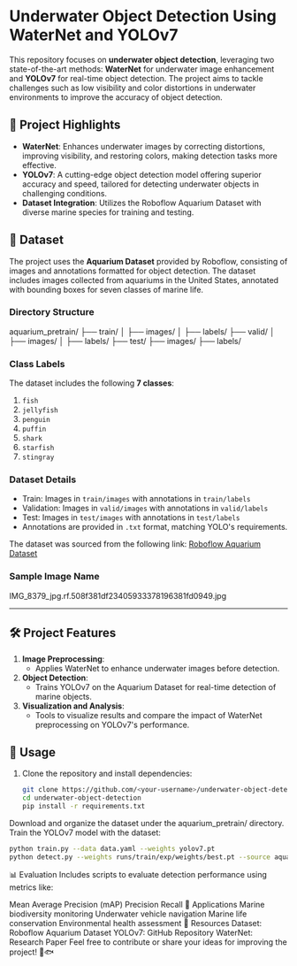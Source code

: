 # Underwater Object Detection Using WaterNet and YOLOv7

This repository focuses on **underwater object detection**, leveraging two state-of-the-art methods: **WaterNet** for underwater image enhancement and **YOLOv7** for real-time object detection. The project aims to tackle challenges such as low visibility and color distortions in underwater environments to improve the accuracy of object detection.

## 📌 **Project Highlights**
- **WaterNet**: Enhances underwater images by correcting distortions, improving visibility, and restoring colors, making detection tasks more effective.
- **YOLOv7**: A cutting-edge object detection model offering superior accuracy and speed, tailored for detecting underwater objects in challenging conditions.
- **Dataset Integration**: Utilizes the Roboflow Aquarium Dataset with diverse marine species for training and testing.

## 📁 **Dataset**
The project uses the **Aquarium Dataset** provided by Roboflow, consisting of images and annotations formatted for object detection. The dataset includes images collected from aquariums in the United States, annotated with bounding boxes for seven classes of marine life.

### **Directory Structure**

aquarium_pretrain/ ├── train/ │ ├── images/ │ ├── labels/ ├── valid/ │ ├── images/ │ ├── labels/ ├── test/ ├── images/ ├── labels/


### **Class Labels**
The dataset includes the following **7 classes**:
1. `fish`
2. `jellyfish`
3. `penguin`
4. `puffin`
5. `shark`
6. `starfish`
7. `stingray`

### **Dataset Details**
- Train: Images in `train/images` with annotations in `train/labels`
- Validation: Images in `valid/images` with annotations in `valid/labels`
- Test: Images in `test/images` with annotations in `test/labels`
- Annotations are provided in `.txt` format, matching YOLO's requirements.

The dataset was sourced from the following link:
[Roboflow Aquarium Dataset](https://public.roboflow.ai/object-detection/aquarium)

### Sample Image Name

IMG_8379_jpg.rf.508f381df23405933378196381fd0949.jpg


---

## 🛠️ **Project Features**
1. **Image Preprocessing**:
   - Applies WaterNet to enhance underwater images before detection.
2. **Object Detection**:
   - Trains YOLOv7 on the Aquarium Dataset for real-time detection of marine objects.
3. **Visualization and Analysis**:
   - Tools to visualize results and compare the impact of WaterNet preprocessing on YOLOv7's performance.

## 🚀 **Usage**
1. Clone the repository and install dependencies:
   ```bash
   git clone https://github.com/<your-username>/underwater-object-detection
   cd underwater-object-detection
   pip install -r requirements.txt

Download and organize the dataset under the aquarium_pretrain/ directory.
Train the YOLOv7 model with the dataset:
  ```bash
  python train.py --data data.yaml --weights yolov7.pt
  python detect.py --weights runs/train/exp/weights/best.pt --source aquarium_pretrain/test/images
  ```
📊 Evaluation
Includes scripts to evaluate detection performance using metrics like:

Mean Average Precision (mAP)
Precision
Recall
🌊 Applications
Marine biodiversity monitoring
Underwater vehicle navigation
Marine life conservation
Environmental health assessment
🔗 Resources
Dataset: Roboflow Aquarium Dataset
YOLOv7: GitHub Repository
WaterNet: Research Paper
Feel free to contribute or share your ideas for improving the project! 🌊🐟





